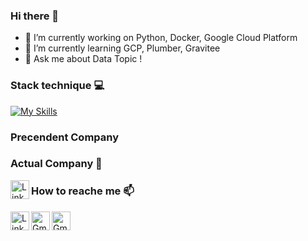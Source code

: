 ### Hi there 👋


- 🔭 I’m currently working on Python, Docker, Google Cloud Platform
- 🌱 I’m currently learning GCP, Plumber, Gravitee 
- 💬 Ask me about Data Topic ! 


### Stack technique :computer:

[![My Skills](https://skills.thijs.gg/icons?i=py,r,md,git,gcp,bash,regex)](https://skills.thijs.gg)

### Precendent Company



### Actual Company :office:

<a target="_blank" href="https://www.linkedin.com/in/fran%C3%A7ois-lenne-5975b9174/">
  <img align="left" alt="LinkdeIN" width="30px" src="https://cdn.jsdelivr.net/gh/devicons/devicon/icons/linkedin/linkedin-original.svg" />
</a>



### How to reache me :mailbox:

<a target="_blank" href="https://www.linkedin.com/in/fran%C3%A7ois-lenne-5975b9174/">
  <img align="left" alt="LinkdeIN" width="30px" src="https://cdn.jsdelivr.net/gh/devicons/devicon/icons/linkedin/linkedin-original.svg" />
</a>
<a target="_blank" href="mailto:francois.lenne59@gmail.com">
  <img align="left" alt="Gmail" width="30px" src="https://cdn.jsdelivr.net/npm/simple-icons@v3/icons/gmail.svg" />
</a>
<a target="_blank" href="mailto:francois.lenne59@gmail.com">
  <img align="left" alt="Gmail" width="30px" src="https://cdn.jsdelivr.net/npm/simple-icons@v3/icons/discord.svg" />
</a>


